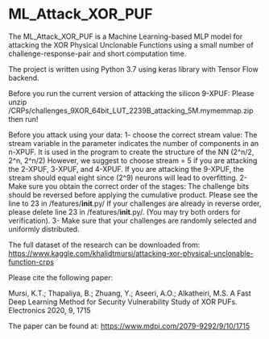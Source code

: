 # ML_Attack_XOR_PUF
The ML_Attack_XOR_PUF is a Machine Learning-based MLP model for attacking the XOR Physical Unclonable Functions using a small number of challenge-response-pair and short computation time.

The project is written using Python 3.7 using keras library with Tensor Flow backend.

Before you run the current version of attacking the silicon 9-XPUF:
Please unzip /CRPs/challenges_9XOR_64bit_LUT_2239B_attacking_5M.mymemmap.zip then run!

Before you attack using your data:
  1- choose the correct stream value:
    The stream variable in the parameter indicates the number of components in an n-XPUF. It is used in the program to create the structure of the NN 
    (2^n/2, 2^n, 2^n/2)
    However, we suggest to choose stream = 5 if you are attacking the 2-XPUF, 3-XPUF, and 4-XPUF.
    If you are attacking the 9-XPUF, the stream should equal eight since (2^9) neurons will lead to overfitting.
  2- Make sure you obtain the correct order of the stages:
    The challenge bits should be reversed before applying the cumulative product. Please see the line to 23 in /features/__init__.py/
    If your challenges are already in reverse order, please delete line 23 in /features/__init__.py/. (You may try both orders for verification).
  3- Make sure that your challenges are randomly selected and uniformly distributed. 
    
    

The full dataset of the research can be downloaded from:
https://www.kaggle.com/khalidtmursi/attacking-xor-physical-unclonable-function-crps

Please cite the following paper:

Mursi, K.T.; Thapaliya, B.; Zhuang, Y.; Aseeri, A.O.; Alkatheiri, M.S. A Fast Deep Learning Method for Security Vulnerability Study of XOR PUFs. Electronics 2020, 9, 1715

The paper can be found at:
https://www.mdpi.com/2079-9292/9/10/1715





